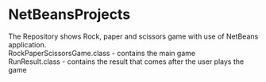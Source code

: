 # NetBeansProjects
The Repository shows Rock, paper and scissors game with use of NetBeans application.
<br>
RockPaperScissorsGame.class - contains the main game
<br>
RunResult.class - contains the result that comes after the user plays the game
